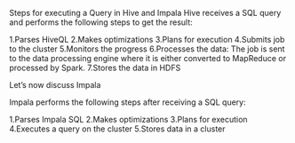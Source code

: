 Steps for executing a Query in Hive and Impala
Hive receives a SQL query and performs the following steps to get the result:

1.Parses HiveQL
2.Makes optimizations
3.Plans for execution
4.Submits job to the cluster
5.Monitors the progress
6.Processes the data: The job is sent to the data processing engine where it is either converted to MapReduce or processed by Spark.
7.Stores the data in HDFS

Let’s now discuss Impala

Impala performs the following steps after receiving a SQL query:

1.Parses Impala SQL
2.Makes optimizations
3.Plans for execution
4.Executes a query on the cluster
5.Stores data in a cluster